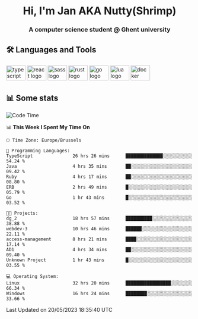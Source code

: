 <h1 align="center">Hi, I'm Jan AKA Nutty(Shrimp)</h1>
<h3 align="center">A computer science student @ Ghent university</h3>

<h2 align="left">🛠️ Languages and Tools</h2>

###

<div align="left">
  <img src="https://cdn.jsdelivr.net/gh/devicons/devicon/icons/typescript/typescript-original.svg" height="40" width="52" alt="typescript logo"  />
  <img src="https://cdn.jsdelivr.net/gh/devicons/devicon/icons/react/react-original.svg" height="40" width="52" alt="react logo"  />
  <img src="https://cdn.jsdelivr.net/gh/devicons/devicon/icons/sass/sass-original.svg" height="40" width="52" alt="sass logo"  />
  <img src="https://cdn.jsdelivr.net/gh/devicons/devicon/icons/rust/rust-plain.svg" height="40" width="52" alt="rust logo"  />
  <img src="https://cdn.jsdelivr.net/gh/devicons/devicon/icons/go/go-original.svg" height="40" width="52" alt="go logo"  />
  <img src="https://cdn.jsdelivr.net/gh/devicons/devicon/icons/lua/lua-original.svg" height="40" width="52" alt="lua logo"  />
  <img src="https://cdn.jsdelivr.net/gh/devicons/devicon/icons/docker/docker-original.svg" height="40" width="52" alt="docker logo"  />
</div>

<h2>📊 Some stats</h2>

<!--START_SECTION:waka-->
![Code Time](http://img.shields.io/badge/Code%20Time-3%2C198%20hrs%2035%20mins-blue)

📊 **This Week I Spent My Time On** 

```text
🕑︎ Time Zone: Europe/Brussels

💬 Programming Languages: 
TypeScript               26 hrs 26 mins      ██████████████░░░░░░░░░░░   54.24 % 
Java                     4 hrs 35 mins       ██░░░░░░░░░░░░░░░░░░░░░░░   09.42 % 
Ruby                     4 hrs 17 mins       ██░░░░░░░░░░░░░░░░░░░░░░░   08.80 % 
ERB                      2 hrs 49 mins       █░░░░░░░░░░░░░░░░░░░░░░░░   05.79 % 
Go                       1 hr 43 mins        █░░░░░░░░░░░░░░░░░░░░░░░░   03.52 % 

🐱‍💻 Projects: 
dg_2                     18 hrs 57 mins      ██████████░░░░░░░░░░░░░░░   38.88 % 
webdev-3                 10 hrs 46 mins      ██████░░░░░░░░░░░░░░░░░░░   22.11 % 
access-management        8 hrs 21 mins       ████░░░░░░░░░░░░░░░░░░░░░   17.14 % 
AD1                      4 hrs 34 mins       ██░░░░░░░░░░░░░░░░░░░░░░░   09.40 % 
Unknown Project          1 hr 43 mins        █░░░░░░░░░░░░░░░░░░░░░░░░   03.55 % 

💻 Operating System: 
Linux                    32 hrs 20 mins      █████████████████░░░░░░░░   66.34 % 
Windows                  16 hrs 24 mins      ████████░░░░░░░░░░░░░░░░░   33.66 % 
```


 Last Updated on 20/05/2023 18:35:40 UTC
<!--END_SECTION:waka-->
